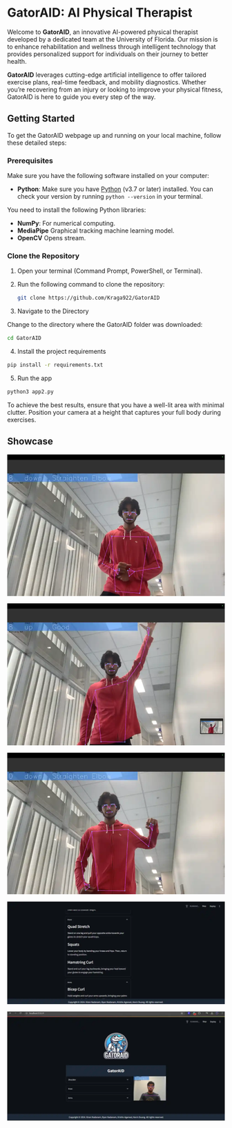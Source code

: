# GatorAID: AI Physical Therapist

Welcome to **GatorAID**, an innovative AI-powered physical therapist developed by a dedicated team at the University of Florida. Our mission is to enhance rehabilitation and wellness through intelligent technology that provides personalized support for individuals on their journey to better health.

**GatorAID** leverages cutting-edge artificial intelligence to offer tailored exercise plans, real-time feedback, and mobility diagnostics. Whether you’re recovering from an injury or looking to improve your physical fitness, GatorAID is here to guide you every step of the way.

## Getting Started

To get the GatorAID webpage up and running on your local machine, follow these detailed steps:

### Prerequisites

Make sure you have the following software installed on your computer:
- **Python**: Make sure you have [Python](https://www.python.org/downloads/) (v3.7 or later) installed. You can check your version by running `python --version` in your terminal.
  
You need to install the following Python libraries:
- **NumPy**: For numerical computing.
- **MediaPipe** Graphical tracking machine learning model.
- **OpenCV** Opens stream. 

### Clone the Repository

1. Open your terminal (Command Prompt, PowerShell, or Terminal).
2. Run the following command to clone the repository:

    ```bash
    git clone https://github.com/Kraga922/GatorAID
    ```


3. Navigate to the Directory

Change to the directory where the GatorAID folder was downloaded:

```bash
cd GatorAID
```

4. Install the project requirements

```bash
pip install -r requirements.txt
```

5. Run the app

```bash
python3 app2.py
```

To achieve the best results, ensure that you have a well-lit area with minimal clutter. Position your camera at a height that captures your full body during exercises.

## Showcase

![](./images/showcase1.webp)

![](./images/showcase2.webp)

![](./images/showcase3.webp)

![](./images/showcase4.webp)

![](./images/showcase5.webp)

